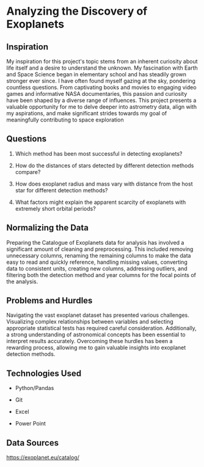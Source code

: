 <h1>Analyzing the Discovery of Exoplanets</h1>




<h2>Inspiration</h2>

My inspiration for this project's topic stems from an inherent curiosity about life itself and a desire to understand the unknown. My fascination with Earth and Space Science began in elementary school and has steadily grown stronger ever since. I have often found myself gazing at the sky, pondering countless questions. From captivating books and movies to engaging video games and informative NASA documentaries, this passion and curiosity have been shaped by a diverse range of influences. This project presents a valuable opportunity for me to delve deeper into astrometry data, align with my aspirations, and make significant strides towards my goal of meaningfully contributing to space exploration




<h2>Questions</h2>

1. Which method has been most successful in detecting exoplanets?

2. How do the distances of stars detected by different detection methods compare?

3. How does exoplanet radius and mass vary with distance from the host star for different detection methods?

4. What factors might explain the apparent scarcity of exoplanets with extremely short orbital periods?






<h2>Normalizing the Data</h2>

Preparing the Catalogue of Exoplanets data for analysis has involved a significant amount of cleaning and preprocessing. This included removing unnecessary columns, renaming the remaining columns to make the data easy to read and quickly reference, handling missing values, converting data to consistent units, creating new columns, addressing outliers, and filtering both the detection method and year columns for the focal points of the analysis. 






<h2>Problems and Hurdles</h2>

Navigating the vast exoplanet dataset has presented various challenges. Visualizing complex relationships between variables and selecting appropriate statistical tests has required careful consideration. Additionally, a strong understanding of astronomical concepts has been essential to interpret results accurately. Overcoming these hurdles has been a rewarding process, allowing me to gain valuable insights into exoplanet detection methods.






<h2>Technologies Used</h2>

- Python/Pandas 

- Git

- Excel

- Power Point






<h2>Data Sources</h2>

https://exoplanet.eu/catalog/




























